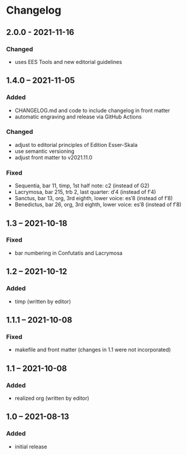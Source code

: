 # Changelog

## 2.0.0 - 2021-11-16

### Changed

- uses EES Tools and new editorial guidelines


## 1.4.0 – 2021-11-05

### Added

- CHANGELOG.md and code to include changelog in front matter
- automatic engraving and release via GitHub Actions

### Changed

- adjust to editorial principles of Edition Esser-Skala
- use semantic versioning
- adjust front matter to v2021.11.0


### Fixed

- Sequentia, bar 11, timp, 1st half note: c2 (instead of G2)
- Lacrymosa, bar 215, trb 2, last quarter: d′4 (instead of f′4)
- Sanctus, bar 13, org, 3rd eighth, lower voice: es′8 (instead of f′8)
- Benedictus, bar 26, org, 3rd eighth, lower voice: es′8 (instead of f′8)



## 1.3 – 2021-10-18

### Fixed

- bar numbering in Confutatis and Lacrymosa



## 1.2 – 2021-10-12

### Added

- timp (written by editor)



## 1.1.1 – 2021-10-08

### Fixed

- makefile and front matter (changes in 1.1 were not incorporated)



## 1.1 – 2021-10-08

### Added

- realized org (written by editor)



## 1.0 – 2021-08-13

### Added

- initial release
